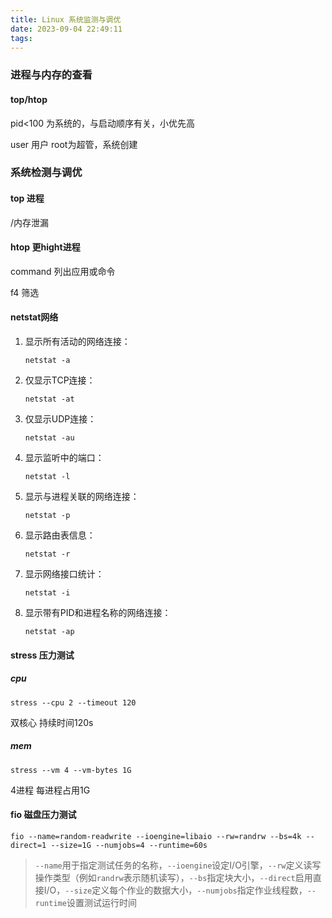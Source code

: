 ```yaml
---
title: Linux 系统监测与调优
date: 2023-09-04 22:49:11
tags:
---
```

### 进程与内存的查看

#### top/htop

pid<100 为系统的，与启动顺序有关，小优先高

user 用户 root为超管，系统创建

### 系统检测与调优

#### top 进程

/内存泄漏

#### htop 更hight进程

command 列出应用或命令

f4 筛选

#### netstat网络

1. 显示所有活动的网络连接：

   ```shell
   netstat -a
   ```

2. 仅显示TCP连接：

   ```shell
   netstat -at
   ```

3. 仅显示UDP连接：

   ```shell
   netstat -au
   ```

4. 显示监听中的端口：

   ```shell
   netstat -l
   ```

5. 显示与进程关联的网络连接：

   ```shell
   netstat -p
   ```

6. 显示路由表信息：

   ```shell
   netstat -r
   ```

7. 显示网络接口统计：

   ```shell
   netstat -i
   ```

8. 显示带有PID和进程名称的网络连接：

   ```shell
   netstat -ap
   ```

#### stress 压力测试

##### cpu

```shell
stress --cpu 2 --timeout 120
```

双核心 持续时间120s

##### mem

```shell
stress --vm 4 --vm-bytes 1G
```

4进程 每进程占用1G

#### fio 磁盘压力测试

```shell
fio --name=random-readwrite --ioengine=libaio --rw=randrw --bs=4k --direct=1 --size=1G --numjobs=4 --runtime=60s
```

> `--name`用于指定测试任务的名称，`--ioengine`设定I/O引擎，`--rw`定义读写操作类型（例如`randrw`表示随机读写），`--bs`指定块大小，`--direct`启用直接I/O，`--size`定义每个作业的数据大小，`--numjobs`指定作业线程数，`--runtime`设置测试运行时间

